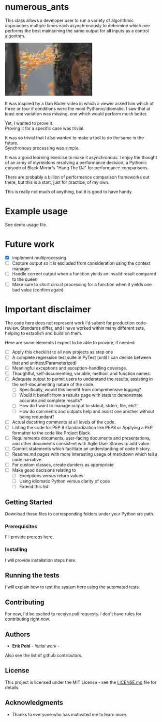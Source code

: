 # numerous_ants

This class allows a developer user to run a variety of algorithmic approaches multiple times each asynchronously to determine which one performs the best maintaining the same output for all inputs as a control algorithm.

![formicate](https://github.com/ErikPohl-Lot49-Projects/Erik-Pohl-Repo/blob/master/media/formicate.jpg "formicate")

It was inspired by a Dan Bader video in which a viewer asked him which of three or four if conditions were the most Pythonic/idiomatic.  I saw that at least one variation was missing, one which would perform much better.

Yet, I wanted to prove it.  
Proving it for a specific case was trivial.  

It was so trivial that I also wanted to make a tool to do the same in the future.  
Synchronous processing was simple.  

It was a good learning exercise to make it asynchronous.  I enjoy the thought of an army of myrmidons resolving a performance decision, a Pythonic episode of Black Mirror's "Hang The DJ" for performance comparisons.

There are probably a billion of performance comparison frameworks out there, but this is a start, just for practice, of my own.

This is really not much of anything, but it is good to have handy.

# Example usage

See demo usage file.

# Future work

- [x] Implement multiprocessing 
- [ ] Capture output so it is excluded from consideration using the context manager
- [ ] Handle correct output when a function yields an invalid result compared to the queen
- [ ] Make sure to short circuit processing for a function when it yields one bad value (confirm again)

# Important disclaimer

The code here does not represent work I'd submit for production code-review.  Standards differ, and I have worked within many different sets, helping to establish and build on them.

Here are some elements I expect to be able to provide, if needed:

- [ ] Apply this checklist to all new projects as step one
- [ ] A complete regression test suite in PyTest (until I can decide between that and unittest/Parameterized)
- [ ] Meaningful exceptions and exception-handling coverage.
- [ ] Thoughtful, self-documenting, variable, method, and function names.
- [ ] Adequate output to permit users to understand the results, assisting in the self-documenting nature of the code.
  - [ ] Specifically, would this benefit from comprehensive logging?
  - [ ] Would it benefit from a results page with stats to demonstrate accurate and complete results?
  - [ ] How do I want to manage output to stdout, stderr, file, etc?
  - [ ] How do comments and outputs help and assist one another without being redundant?
- [ ] Actual docstring comments at all levels of the code.
- [ ] Linting the code for PEP 8 standardization like PEP8 or Applying a PEP formatter to the code like Project Black.
- [ ] Requirements documents, user-facing documents and presentations, and other documents consistent with Agile User Stories to add value.
- [ ] Commit statements which facilitate an understanding of code history.
- [ ] Readme.md pages with more interesting usage of markdown which tell a code narrative. 
- [ ] For custom classes, create dunders as appropriate
- [ ] Make good decisions relating to
  - [ ] Exceptions versus return values
  - [ ] Using idiomatic Python versus clarity of code
  - [ ] Extend this list
  
## Getting Started

Download these files to corresponding folders under your Python src path.

### Prerequisites

I'll provide prereqs here.

### Installing

I will provide installation steps here.

## Running the tests

I will explain how to test the system here using the automated tests.

## Contributing

For now, I'd be excited to receive pull requests.  I don't have rules for contributing right now.

## Authors

* **Erik Pohl** - *Initial work* - 

Also see the list of github contributors.

## License

This project is licensed under the MIT License - see the [LICENSE.md](LICENSE.md) file for details

## Acknowledgments

* Thanks to everyone who has motivated me to learn more.
